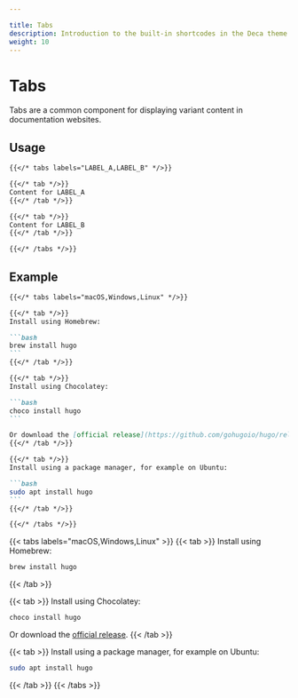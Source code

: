 ```yaml
---

title: Tabs
description: Introduction to the built-in shortcodes in the Deca theme - Tabs
weight: 10
---
```


# Tabs

Tabs are a common component for displaying variant content in documentation websites.

<!-- more -->

## Usage

```md
{{</* tabs labels="LABEL_A,LABEL_B" */>}}

{{</* tab */>}}
Content for LABEL_A
{{</* /tab */>}}

{{</* tab */>}}
Content for LABEL_B
{{</* /tab */>}}

{{</* /tabs */>}}
```

## Example

````md
{{</* tabs labels="macOS,Windows,Linux" */>}}

{{</* tab */>}}
Install using Homebrew:

```bash
brew install hugo
```
{{</* /tab */>}}

{{</* tab */>}}
Install using Chocolatey:

```bash
choco install hugo
```

Or download the [official release](https://github.com/gohugoio/hugo/releases).
{{</* /tab */>}}

{{</* tab */>}}
Install using a package manager, for example on Ubuntu:

```bash
sudo apt install hugo
```
{{</* /tab */>}}

{{</* /tabs */>}}
````

{{< tabs labels="macOS,Windows,Linux" >}}
{{< tab >}}
Install using Homebrew:

```bash
brew install hugo
```

{{< /tab >}}

{{< tab >}}
Install using Chocolatey:

```bash
choco install hugo
```

Or download the [official release](https://github.com/gohugoio/hugo/releases).
{{< /tab >}}

{{< tab >}}
Install using a package manager, for example on Ubuntu:

```bash
sudo apt install hugo
```

{{< /tab >}}
{{< /tabs >}}
